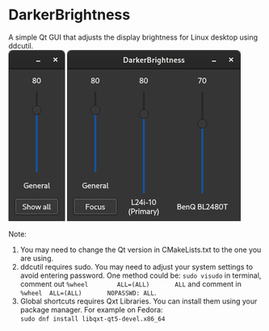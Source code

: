 # DarkerBrightness
A simple Qt GUI that adjusts the display brightness for Linux desktop using ddcutil.<br />
![UI](focus.png) ![UI](showAll.png)

Note: 
1. You may need to change the Qt version in CMakeLists.txt to the one you are using.
2. ddcutil requires sudo. You may need to adjust your system settings to avoid entering password. One method could be: 
`sudo visudo` in terminal, comment out `%wheel        ALL=(ALL)       ALL` and comment in `%wheel  ALL=(ALL)       NOPASSWD: ALL`.
3. Global shortcuts requires Qxt Libraries. You can install them using your package manager. For example on Fedora:<br />
`sudo dnf install libqxt-qt5-devel.x86_64`
